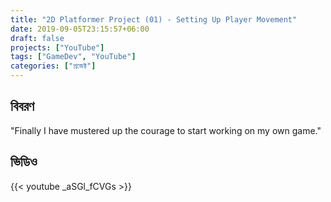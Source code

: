 ```yaml
---
title: "2D Platformer Project (01) - Setting Up Player Movement"
date: 2019-09-05T23:15:57+06:00
draft: false
projects: ["YouTube"]
tags: ["GameDev", "YouTube"]
categories: ["প্রজেক্ট"]
---
```


## বিবরণ

"Finally I have mustered up the courage to start working on my own game."

## ভিডিও

{{< youtube _aSGl_fCVGs >}}